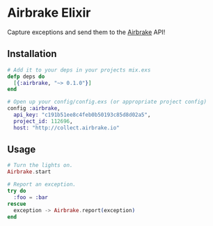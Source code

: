 # Airbrake Elixir

Capture exceptions and send them to the [Airbrake](http://airbrake.io) API!

## Installation

```elixir
# Add it to your deps in your projects mix.exs
defp deps do
  [{:airbrake, "~> 0.1.0"}]
end

# Open up your config/config.exs (or appropriate project config)
config :airbrake, 
  api_key: "c191b51ee8c4feb0b50193c85d8d02a5",
  project_id: 112696,
  host: "http://collect.airbrake.io"
```

## Usage

```elixir
# Turn the lights on.
Airbrake.start

# Report an exception.
try do
  :foo = :bar
rescue
  exception -> Airbrake.report(exception)
end
```

